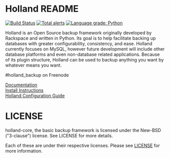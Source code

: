 Holland README
==============

[![Build Status](https://travis-ci.com/holland-backup/holland.svg?branch=master)](https://travis-ci.com/holland-backup/holland)
[![Total alerts](https://img.shields.io/lgtm/alerts/g/holland-backup/holland.svg?logo=lgtm&logoWidth=18)](https://lgtm.com/projects/g/holland-backup/holland/alerts/)
[![Language grade: Python](https://img.shields.io/lgtm/grade/python/g/holland-backup/holland.svg?logo=lgtm&logoWidth=18)](https://lgtm.com/projects/g/holland-backup/holland/context:python)


Holland is an Open Source backup framework originally developed by Rackspace and written in Python. Its goal is to help facilitate backing up databases with greater configurability, consistency, and ease. Holland currently focuses on MySQL, however future development will include other database platforms and even non-database related applications. Because of its plugin structure, Holland can be used to backup anything you want by whatever means you want.

#holland_backup on Freenode

[Documentation](https://docs.hollandbackup.org)  
[Install Instructions](INSTALL.md)  
[Holland Configuration Guide](CONFIG.md)  


LICENSE
=======
holland-core, the basic backup framework is licensed
under the New-BSD ("3-clause") license.  See LICENSE
for more details.

Each of these are under their respective licenses.
Please see [LICENSE](LICENSE) for more information.

